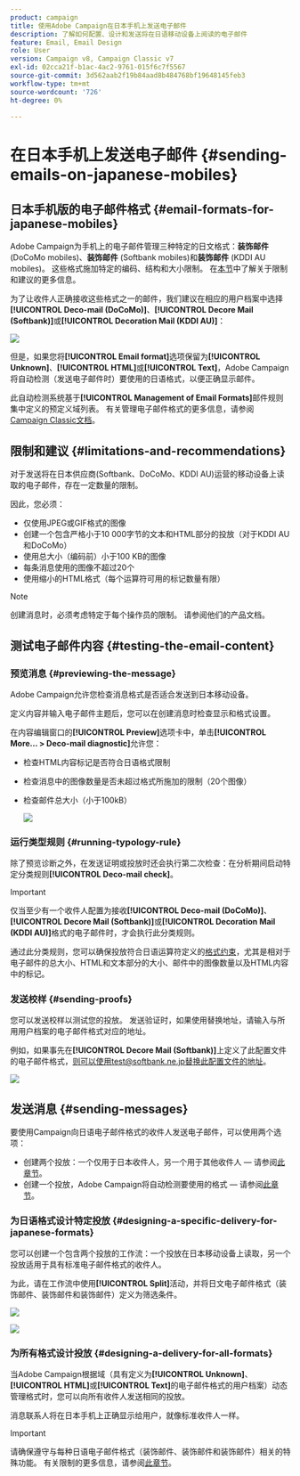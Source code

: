 ```yaml
---
product: campaign
title: 使用Adobe Campaign在日本手机上发送电子邮件
description: 了解如何配置、设计和发送将在日语移动设备上阅读的电子邮件
feature: Email, Email Design
role: User
version: Campaign v8, Campaign Classic v7
exl-id: 02cca21f-b1ac-4ac2-9761-015f6c7f5567
source-git-commit: 3d562aab2f19b84aad8b484768bf19648145feb3
workflow-type: tm+mt
source-wordcount: '726'
ht-degree: 0%

---
```


# 在日本手机上发送电子邮件 {#sending-emails-on-japanese-mobiles}

## 日本手机版的电子邮件格式 {#email-formats-for-japanese-mobiles}

Adobe Campaign为手机上的电子邮件管理三种特定的日文格式：**装饰邮件** (DoCoMo mobiles)、**装饰邮件** (Softbank mobiles)和&#x200B;**装饰邮件** (KDDI AU mobiles)。 这些格式施加特定的编码、结构和大小限制。 在[本节](#limitations-and-recommendations)中了解关于限制和建议的更多信息。

为了让收件人正确接收这些格式之一的邮件，我们建议在相应的用户档案中选择&#x200B;**[!UICONTROL Deco-mail (DoCoMo)]**、**[!UICONTROL Decore Mail (Softbank)]**&#x200B;或&#x200B;**[!UICONTROL Decoration Mail (KDDI AU)]**：

![](assets/deco-mail_03.png)

但是，如果您将&#x200B;**[!UICONTROL Email format]**&#x200B;选项保留为&#x200B;**[!UICONTROL Unknown]**、**[!UICONTROL HTML]**&#x200B;或&#x200B;**[!UICONTROL Text]**，Adobe Campaign将自动检测（发送电子邮件时）要使用的日语格式，以便正确显示邮件。

此自动检测系统基于&#x200B;**[!UICONTROL Management of Email Formats]**&#x200B;邮件规则集中定义的预定义域列表。 有关管理电子邮件格式的更多信息，请参阅[Campaign Classic文档](https://experienceleague.adobe.com/docs/campaign-classic/using/installing-campaign-classic/additional-configurations/email-deliverability.html?lang=zh-Hans#managing-email-formats)。

## 限制和建议 {#limitations-and-recommendations}

对于发送将在日本供应商(Softbank、DoCoMo、KDDI AU)运营的移动设备上读取的电子邮件，存在一定数量的限制。

因此，您必须：

* 仅使用JPEG或GIF格式的图像
* 创建一个包含严格小于10 000字节的文本和HTML部分的投放（对于KDDI AU和DoCoMo）
* 使用总大小（编码前）小于100 KB的图像
* 每条消息使用的图像不超过20个
* 使用缩小的HTML格式（每个运算符可用的标记数量有限）

>[!NOTE]
>
>创建消息时，必须考虑特定于每个操作员的限制。 请参阅他们的产品文档。


## 测试电子邮件内容 {#testing-the-email-content}

### 预览消息 {#previewing-the-message}

Adobe Campaign允许您检查消息格式是否适合发送到日本移动设备。

定义内容并输入电子邮件主题后，您可以在创建消息时检查显示和格式设置。

在内容编辑窗口的&#x200B;**[!UICONTROL Preview]**&#x200B;选项卡中，单击&#x200B;**[!UICONTROL More... > Deco-mail diagnostic]**&#x200B;允许您：

* 检查HTML内容标记是否符合日语格式限制
* 检查消息中的图像数量是否未超过格式所施加的限制（20个图像）
* 检查邮件总大小（小于100kB）

  ![](assets/deco-mail_06.png)

### 运行类型规则 {#running-typology-rule}

除了预览诊断之外，在发送证明或投放时还会执行第二次检查：在分析期间启动特定分类规则&#x200B;**[!UICONTROL Deco-mail check]**。

>[!IMPORTANT]
>
>仅当至少有一个收件人配置为接收&#x200B;**[!UICONTROL Deco-mail (DoCoMo)]**、**[!UICONTROL Decore Mail (Softbank)]**&#x200B;或&#x200B;**[!UICONTROL Decoration Mail (KDDI AU)]**&#x200B;格式的电子邮件时，才会执行此分类规则。

通过此分类规则，您可以确保投放符合日语运算符定义的[格式约束](#limitations-and-recommendations)，尤其是相对于电子邮件的总大小、HTML和文本部分的大小、邮件中的图像数量以及HTML内容中的标记。

### 发送校样 {#sending-proofs}

您可以发送校样以测试您的投放。 发送验证时，如果使用替换地址，请输入与所用用户档案的电子邮件格式对应的地址。

例如，如果事先在&#x200B;**[!UICONTROL Decore Mail (Softbank)]**&#x200B;上定义了此配置文件的电子邮件格式，则可以使用test@softbank.ne.jp替换此配置文件的地址。

![](assets/deco-mail_05.png)

## 发送消息 {#sending-messages}

要使用Campaign向日语电子邮件格式的收件人发送电子邮件，可以使用两个选项：

* 创建两个投放：一个仅用于日本收件人，另一个用于其他收件人 — 请参阅[此章节](#designing-a-specific-delivery-for-japanese-formats)。
* 创建一个投放，Adobe Campaign将自动检测要使用的格式 — 请参阅[此章节](#designing-a-delivery-for-all-formats)。

### 为日语格式设计特定投放 {#designing-a-specific-delivery-for-japanese-formats}

您可以创建一个包含两个投放的工作流：一个投放在日本移动设备上读取，另一个投放适用于具有标准电子邮件格式的收件人。

为此，请在工作流中使用&#x200B;**[!UICONTROL Split]**&#x200B;活动，并将日文电子邮件格式（装饰邮件、装饰邮件和装饰邮件）定义为筛选条件。

![](assets/deco-mail_08.png)

![](assets/deco-mail_07.png)

### 为所有格式设计投放 {#designing-a-delivery-for-all-formats}

当Adobe Campaign根据域（具有定义为&#x200B;**[!UICONTROL Unknown]**、**[!UICONTROL HTML]**&#x200B;或&#x200B;**[!UICONTROL Text]**&#x200B;的电子邮件格式的用户档案）动态管理格式时，您可以向所有收件人发送相同的投放。

消息联系人将在日本手机上正确显示给用户，就像标准收件人一样。

>[!IMPORTANT]
>
>请确保遵守与每种日语电子邮件格式（装饰邮件、装饰邮件和装饰邮件）相关的特殊功能。 有关限制的更多信息，请参阅[此章节](#limitations-and-recommendations)。
